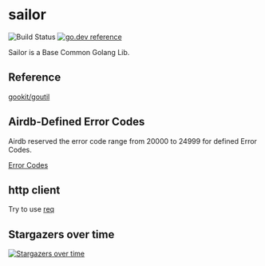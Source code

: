 # sailor

![Build Status](https://github.com/airdb/sailor/workflows/Go/badge.svg)
[![go.dev reference](https://img.shields.io/badge/go.dev-reference-007d9c?logo=go&logoColor=white&style=flat-square)](https://pkg.go.dev/github.com/airdb/sailor?tab=doc)


Sailor is a Base Common Golang Lib.

## Reference

[gookit/goutil](https://github.com/gookit/goutil)


## Airdb-Defined Error Codes

Airdb reserved the error code range from 20000 to 24999 for defined Error Codes.

[Error Codes](enum/code.go)

## http client
Try to use [req](https://github.com/imroc/req)

## Stargazers over time

[![Stargazers over time](https://starchart.cc/airdb/sailor.svg)](https://starchart.cc/airdb/sailor)


